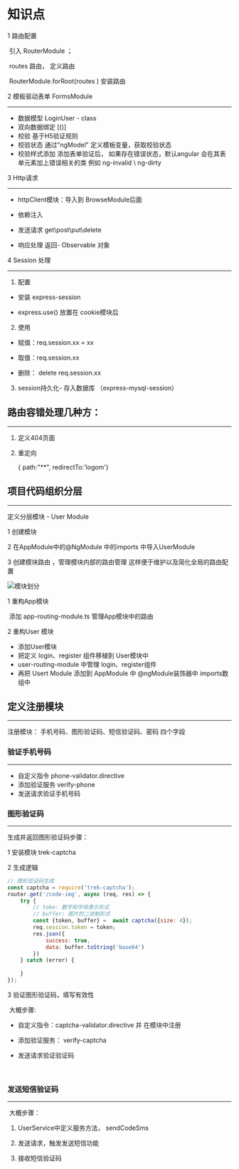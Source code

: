 # 知识点

1 路由配置 	

​	引入 RouterModule  ； 

​	routes 路由， 定义路由

​	RouterModule.forRoot(routes ) 安装路由



2 模板驱动表单			FormsModule

------
- 数据模型		LoginUser - class
- 双向数据绑定  	[()]
- 校验	 		基于H5验证规则
- 校验状态		通过"ngModel" 定义模板变量，获取校验状态
- 校验样式添加        添加表单验证后， 如果存在错误状态，默认angular 会在其表单元素加上错误相关的类  例如  ng-invalid \  ng-dirty

3 Http请求

------
- httpClient模块：导入到 BrowseModule后面

- 依赖注入    

- 发送请求    get\post\put\delete

- 响应处理   返回- Observable 对象

4 Session 处理

------
1. 配置

- 安装 express-session

- express.use() 放置在 cookie模块后


2. 使用

- 赋值：req.session.xx = xx

- 取值：req.session.xx
- 删除： delete req.session.xx	

3. session持久化- 存入数据库   （express-mysql-session）


## 路由容错处理几种方：
------
1. 定义404页面 

2. 重定向

   { path:"**", redirectTo:'logom'}

## 项目代码组织分层

------

定义分层模块 - User Module

1 创建模块

2 在AppModule中的@NgModule 中的imports 中导入UserModule 

3 创建模块路由 ，管理模块内部的路由管理  这样便于维护以及简化全局的路由配置

![模块划分](F:\kkb-notes\course\模块划分.png)

1 重构App模块

​	添加 app-routing-module.ts 管理App模块中的路由

2 重构User 模块

- 添加User模块
- 把定义 login、register 组件移植到 User模块中
- user-routing-module 中管理 login、register组件
- 再把 Usert Module 添加到 AppModule 中 @ngModule装饰器中 imports数组中

## 定义注册模块

------

注册模块： 手机号码、图形验证码、短信验证码、密码 四个字段

### 验证手机号码

------

- 自定义指令       phone-validator.directive
- 添加验证服务   verify-phone
- 发送请求验证手机号码  

### 图形验证码

------

生成并返回图形验证码步骤：

1 安装模块	trek-captcha

2 生成逻辑

```javascript
// 图形验证码生成
const captcha = require('trek-captcha');
router.get('/code-img', async (req, res) => {
    try {
        // toke: 数字和字母表示形式
        // buffer: 图片的二进制形式
        const {token, buffer} =  await captcha({size: 4});
        req.session.token = token;
        res.json({
            success: true,
            data: buffer.toString('base64')
        })
    } catch (error) {
        
    }
});
```

 3  验证图形验证码，填写有效性

​	大概步骤: 

- 自定义指令：captcha-validator.directive  并 在模块中注册 

- 添加验证服务： verify-captcha

- 发送请求验证验证码

​	

### 发送短信验证码

------

​	大概步骤：

1. UserService中定义服务方法， sendCodeSms

2. 发送请求，触发发送短信功能

3. 接收短信验证码




​		



​	